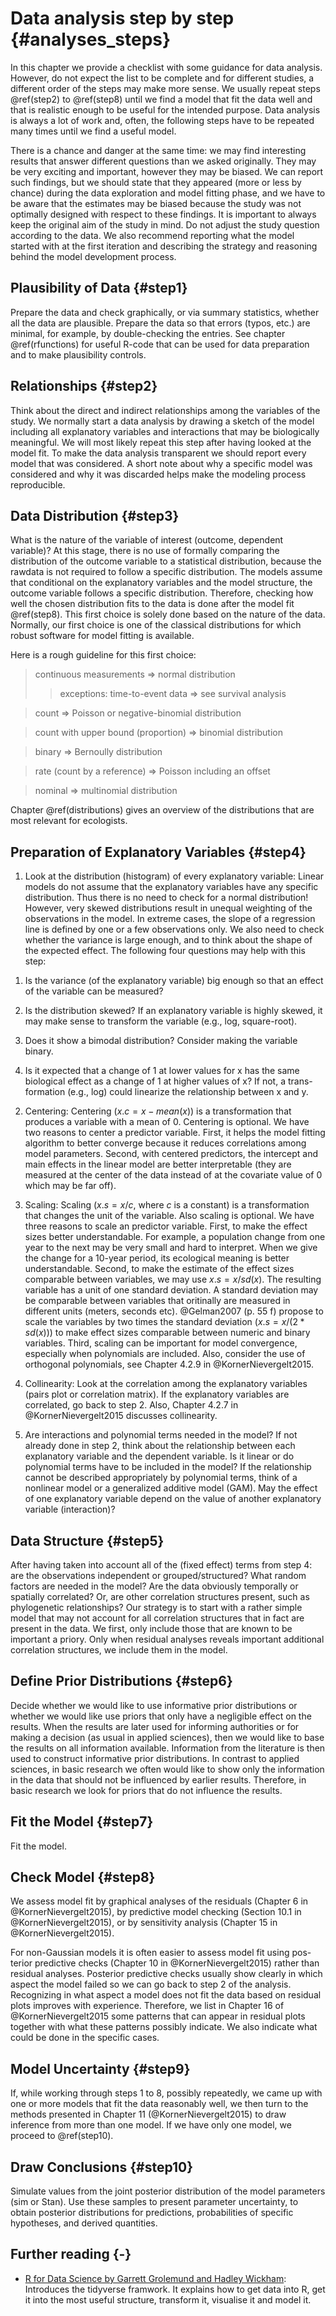 # Data analysis step by step {#analyses_steps}

In this chapter we provide a checklist with some guidance for data analysis. However, do not expect the list to be complete and for different studies, a different order of the steps may make more sense. We usually repeat steps \@ref(step2) to \@ref(step8) until we find a model that fit the data well and that is realistic enough to be useful for the intended purpose. Data analysis is always a lot of work and, often, the following steps have to be repeated many times until we find a useful model. 

There is a chance and danger at the same time: we may find interesting results that answer different questions than we asked originally. They may be very exciting and important, however they may be biased. We can report such findings, but we should state that they appeared (more or less by chance) during the data exploration and model fitting phase, and we have to be aware that the estimates may be biased because the study was not optimally designed with respect to these findings. It is important to always keep the original aim of the study in mind. Do not adjust the study question according to the data. We also recommend reporting what the model started with at the first iteration and describing the strategy and reasoning behind the model development process.

## Plausibility of Data {#step1}
Prepare the data and check graphically, or via summary statistics, whether all the data are plausible. Prepare the data so that errors (typos, etc.) are minimal, for example, by double-checking the entries. See chapter \@ref(rfunctions) for useful R-code that can be used for data preparation and to make plausibility controls.

## Relationships {#step2}
Think about the direct and indirect relationships among the variables of the study. We normally start a data analysis by drawing a sketch of the model including all explanatory variables and interactions that may be biologically meaningful. We will most likely repeat this step after having looked at the model fit. To make the data analysis transparent we should report every model that was considered. A short note about why a specific model was considered and why it was discarded helps make the modeling process reproducible.

## Data Distribution  {#step3}
What is the nature of the variable of interest (outcome, dependent variable)? At this stage, there is no use of formally comparing the distribution of the outcome variable to a statistical distribution, because the rawdata is not required to follow a specific distribution. The models assume that conditional on the explanatory variables and the model structure, the outcome variable follows a specific distribution. Therefore, checking how well the chosen distribution fits to the data is done after the model fit \@ref(step8). This first choice is solely done based on the nature of the data. Normally, our first choice is one of the classical distributions for which robust software for model fitting is available. 

Here is a rough guideline for this first choice:

> continuous measurements $\Longrightarrow$ normal distribution  
>> exceptions: time-to-event data $\Longrightarrow$ see survival analysis    

> count $\Longrightarrow$ Poisson or negative-binomial distribution  

> count with upper bound (proportion) $\Longrightarrow$ binomial distribution  

> binary $\Longrightarrow$ Bernoully distribution  

> rate (count by a reference) $\Longrightarrow$ Poisson including an offset  

> nominal $\Longrightarrow$ multinomial distribution  


Chapter \@ref(distributions) gives an overview of the distributions that are most relevant for ecologists.

## Preparation of Explanatory Variables  {#step4}
1. Look at the distribution (histogram) of every explanatory variable: Linear models do not assume that the explanatory variables have any specific distribution. Thus there is no need to check for a normal distribution! However, very skewed distributions result in unequal weighting of the observations in the model. In extreme cases, the slope of a regression line is defined by one or a few observations only. We also need to check whether the variance is large enough, and to think about the shape of the expected effect. The following four questions may help with this step:  

1) Is the variance (of the explanatory variable) big enough so that an effect of the variable can be measured?  

2) Is the distribution skewed? If an explanatory variable is highly skewed, it may make sense to transform the variable (e.g., log, square-root).  

3) Does it show a bimodal distribution? Consider making the variable binary.  

4) Is it expected that a change of 1 at lower values for x has the same biological effect as a change of 1 at higher values of x? If not, a trans- formation (e.g., log) could linearize the relationship between x and y.  

2. Centering: Centering ($x.c = x-mean(x)$) is a transformation that produces a variable with a mean of 0. Centering is optional. We have two reasons to center a predictor variable. First, it helps the model fitting algorithm to better converge because it reduces correlations among model parameters. Second, with centered predictors, the intercept and main effects in the linear model are better interpretable (they are measured at the center of the data instead of at the covariate value of 0 which may be far off).

3. Scaling: Scaling ($x.s = x/c$, where $c$ is a constant) is a transformation that changes the unit of the variable. Also scaling is optional. We have three reasons to scale an predictor variable. First, to make the effect sizes better understandable. For example, a population change from one year to the next may be very small and hard to interpret. When we give the change for a 10-year period, its ecological meaning is better understandable. Second, to make the estimate of the effect sizes comparable between variables, we may use $x.s = x/sd(x)$. The resulting variable has a unit of one standard deviation. A standard deviation may be comparable between variables that oritinally are measured in different units (meters, seconds etc). @Gelman2007 (p. 55 f) propose to scale the variables by two times the standard deviation ($x.s = x/(2*sd(x))$) to make effect sizes comparable between numeric and binary variables. Third, scaling can be important for model convergence, especially when polynomials are included. Also, consider the use of orthogonal polynomials, see Chapter 4.2.9 in @KornerNievergelt2015.

4. Collinearity: Look at the correlation among the explanatory variables (pairs plot or correlation matrix). If the explanatory variables are correlated, go back to step 2. Also, Chapter 4.2.7 in @KornerNievergelt2015 discusses collinearity.

5. Are interactions and polynomial terms needed in the model? If not already
done in step 2, think about the relationship between each explanatory variable and the dependent variable. Is it linear or do polynomial terms have to be included in the model? If the relationship cannot be described appropriately by polynomial terms, think of a nonlinear model or a generalized additive model (GAM). May the effect of one explanatory variable depend on the value of
another explanatory variable (interaction)?

## Data Structure  {#step5}
After having taken into account all of the (fixed effect) terms from step 4: are the observations independent or grouped/structured? What random factors are needed in the model? Are the data obviously temporally or spatially correlated? Or, are other correlation structures present, such as phylogenetic relationships? 
Our strategy is to start with a rather simple model that may not account for all correlation structures that in fact are present in the data. We first, only include those that are known to be important a priory. Only when residual analyses reveals important additional correlation structures, we include them in the model.


## Define Prior Distributions {#step6}
Decide whether we would like to use informative prior distributions or whether we would like use priors that only have a negligible effect on the results. When the results are later used for informing authorities or for making a decision (as usual in applied sciences), then we would like to base the results on all information available. Information from the literature is then used to construct informative prior distributions. In contrast to applied sciences, in basic research we often would like to show only the information in the data that should not be influenced by earlier results. Therefore, in basic research we look for priors that do not influence the results. 


## Fit the Model  {#step7}
Fit the model.

## Check Model {#step8}
We assess model fit by graphical analyses of the residuals (Chapter 6 in @KornerNievergelt2015), by predictive model checking (Section 10.1 in @KornerNievergelt2015), or by sensitivity analysis (Chapter 15 in @KornerNievergelt2015). 

For non-Gaussian models it is often easier to assess model fit using pos- terior predictive checks (Chapter 10 in @KornerNievergelt2015) rather than residual analyses. Posterior predictive checks usually show clearly in which aspect the model failed so we can go back to step 2 of the analysis. Recognizing in what aspect a model does not fit the data based on residual plots improves with experience. Therefore, we list in Chapter 16 of @KornerNievergelt2015 some patterns that can appear in residual plots together with what these patterns possibly indicate. We also indicate what could be done in the specific cases.

## Model Uncertainty  {#step9}
If, while working through steps 1 to 8, possibly repeatedly, we came up with one or more models that fit the data reasonably well, we then turn to the methods presented in Chapter 11 (@KornerNievergelt2015) to draw inference from more than one model. If we have only one model, we proceed to \@ref(step10).

## Draw Conclusions  {#step10}
Simulate values from the joint posterior distribution of the model parameters (sim or Stan). Use these samples to present parameter uncertainty, to obtain posterior distributions for predictions, probabilities of specific hypotheses, and derived quantities.

## Further reading {-}
- [R for Data Science by Garrett Grolemund and Hadley Wickham](http://r4ds.had.co.nz): Introduces the tidyverse framwork. It explains how to get data into R, get it into the most useful structure, transform it, visualise it and model it.



